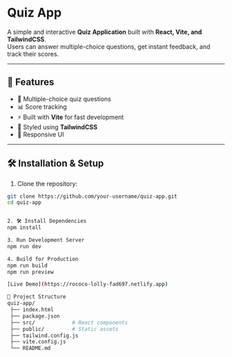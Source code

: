 # Quiz App

A simple and interactive **Quiz Application** built with **React, Vite, and TailwindCSS**.  
Users can answer multiple-choice questions, get instant feedback, and track their scores.

---

## 🚀 Features
- 🎯 Multiple-choice quiz questions  
- 📊 Score tracking  
- ⚡ Built with **Vite** for fast development  
- 🎨 Styled using **TailwindCSS**  
- 📱 Responsive UI  

---

## 🛠️ Installation & Setup

1. Clone the repository:

```bash
git clone https://github.com/your-username/quiz-app.git
cd quiz-app


2. 🛠️ Install Dependencies
npm install

3. Run Development Server
npm run dev

4️. Build for Production
npm run build
npm run preview 

[Live Demo](https://rococo-lolly-fad697.netlify.app)

📂 Project Structure
quiz-app/
 ├── index.html
 ├── package.json
 ├── src/            # React components
 ├── public/         # Static assets
 ├── tailwind.config.js
 ├── vite.config.js
 └── README.md


